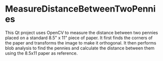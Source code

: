 MeasureDistanceBetweenTwoPennies
================================

This Qt project uses OpenCV to measure the distance between two pennies placed on a standard 8.5" x 11" piece of paper. It first finds the corners of the paper and transforms the image to make it orthogonal. It then performs blob analysis to find the pennies and calculate the distance between them using the 8.5x11 paper as reference.
